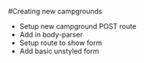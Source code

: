 #Creating new campgrounds
* Setup new campground POST route
* Add in body-parser
* Setup route to show form
* Add basic unstyled form